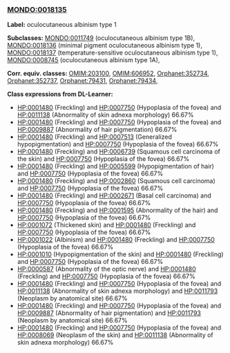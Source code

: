 
### [MONDO:0018135](http://purl.obolibrary.org/obo/MONDO_0018135)
**Label:** oculocutaneous albinism type 1

**Subclasses:** [MONDO:0011749](http://purl.obolibrary.org/obo/MONDO_0011749) (oculocutaneous albinism type 1B), [MONDO:0018136](http://purl.obolibrary.org/obo/MONDO_0018136) (minimal pigment oculocutaneous albinism type 1), [MONDO:0018137](http://purl.obolibrary.org/obo/MONDO_0018137) (temperature-sensitive oculocutaneous albinism type 1), [MONDO:0008745](http://purl.obolibrary.org/obo/MONDO_0008745) (oculocutaneous albinism type 1A), 

**Corr. equiv. classes:** [OMIM:203100](http://purl.obolibrary.org/obo/OMIM_203100), [OMIM:606952](http://purl.obolibrary.org/obo/OMIM_606952), [Orphanet:352734](http://www.orpha.net/ORDO/Orphanet_352734), [Orphanet:352737](http://www.orpha.net/ORDO/Orphanet_352737), [Orphanet:79431](http://www.orpha.net/ORDO/Orphanet_79431), [Orphanet:79434](http://www.orpha.net/ORDO/Orphanet_79434), 

**Class expressions from DL-Learner:**

- [HP:0001480](http://purl.obolibrary.org/obo/HP_0001480) (Freckling) and [HP:0007750](http://purl.obolibrary.org/obo/HP_0007750) (Hypoplasia of the fovea) and [HP:0011138](http://purl.obolibrary.org/obo/HP_0011138) (Abnormality of skin adnexa morphology) 66.67%
- [HP:0001480](http://purl.obolibrary.org/obo/HP_0001480) (Freckling) and [HP:0007750](http://purl.obolibrary.org/obo/HP_0007750) (Hypoplasia of the fovea) and [HP:0009887](http://purl.obolibrary.org/obo/HP_0009887) (Abnormality of hair pigmentation) 66.67%
- [HP:0001480](http://purl.obolibrary.org/obo/HP_0001480) (Freckling) and [HP:0007513](http://purl.obolibrary.org/obo/HP_0007513) (Generalized hypopigmentation) and [HP:0007750](http://purl.obolibrary.org/obo/HP_0007750) (Hypoplasia of the fovea) 66.67%
- [HP:0001480](http://purl.obolibrary.org/obo/HP_0001480) (Freckling) and [HP:0006739](http://purl.obolibrary.org/obo/HP_0006739) (Squamous cell carcinoma of the skin) and [HP:0007750](http://purl.obolibrary.org/obo/HP_0007750) (Hypoplasia of the fovea) 66.67%
- [HP:0001480](http://purl.obolibrary.org/obo/HP_0001480) (Freckling) and [HP:0005599](http://purl.obolibrary.org/obo/HP_0005599) (Hypopigmentation of hair) and [HP:0007750](http://purl.obolibrary.org/obo/HP_0007750) (Hypoplasia of the fovea) 66.67%
- [HP:0001480](http://purl.obolibrary.org/obo/HP_0001480) (Freckling) and [HP:0002860](http://purl.obolibrary.org/obo/HP_0002860) (Squamous cell carcinoma) and [HP:0007750](http://purl.obolibrary.org/obo/HP_0007750) (Hypoplasia of the fovea) 66.67%
- [HP:0001480](http://purl.obolibrary.org/obo/HP_0001480) (Freckling) and [HP:0002671](http://purl.obolibrary.org/obo/HP_0002671) (Basal cell carcinoma) and [HP:0007750](http://purl.obolibrary.org/obo/HP_0007750) (Hypoplasia of the fovea) 66.67%
- [HP:0001480](http://purl.obolibrary.org/obo/HP_0001480) (Freckling) and [HP:0001595](http://purl.obolibrary.org/obo/HP_0001595) (Abnormality of the hair) and [HP:0007750](http://purl.obolibrary.org/obo/HP_0007750) (Hypoplasia of the fovea) 66.67%
- [HP:0001072](http://purl.obolibrary.org/obo/HP_0001072) (Thickened skin) and [HP:0001480](http://purl.obolibrary.org/obo/HP_0001480) (Freckling) and [HP:0007750](http://purl.obolibrary.org/obo/HP_0007750) (Hypoplasia of the fovea) 66.67%
- [HP:0001022](http://purl.obolibrary.org/obo/HP_0001022) (Albinism) and [HP:0001480](http://purl.obolibrary.org/obo/HP_0001480) (Freckling) and [HP:0007750](http://purl.obolibrary.org/obo/HP_0007750) (Hypoplasia of the fovea) 66.67%
- [HP:0001010](http://purl.obolibrary.org/obo/HP_0001010) (Hypopigmentation of the skin) and [HP:0001480](http://purl.obolibrary.org/obo/HP_0001480) (Freckling) and [HP:0007750](http://purl.obolibrary.org/obo/HP_0007750) (Hypoplasia of the fovea) 66.67%
- [HP:0000587](http://purl.obolibrary.org/obo/HP_0000587) (Abnormality of the optic nerve) and [HP:0001480](http://purl.obolibrary.org/obo/HP_0001480) (Freckling) and [HP:0007750](http://purl.obolibrary.org/obo/HP_0007750) (Hypoplasia of the fovea) 66.67%
- [HP:0001480](http://purl.obolibrary.org/obo/HP_0001480) (Freckling) and [HP:0007750](http://purl.obolibrary.org/obo/HP_0007750) (Hypoplasia of the fovea) and [HP:0011138](http://purl.obolibrary.org/obo/HP_0011138) (Abnormality of skin adnexa morphology) and [HP:0011793](http://purl.obolibrary.org/obo/HP_0011793) (Neoplasm by anatomical site) 66.67%
- [HP:0001480](http://purl.obolibrary.org/obo/HP_0001480) (Freckling) and [HP:0007750](http://purl.obolibrary.org/obo/HP_0007750) (Hypoplasia of the fovea) and [HP:0009887](http://purl.obolibrary.org/obo/HP_0009887) (Abnormality of hair pigmentation) and [HP:0011793](http://purl.obolibrary.org/obo/HP_0011793) (Neoplasm by anatomical site) 66.67%
- [HP:0001480](http://purl.obolibrary.org/obo/HP_0001480) (Freckling) and [HP:0007750](http://purl.obolibrary.org/obo/HP_0007750) (Hypoplasia of the fovea) and [HP:0008069](http://purl.obolibrary.org/obo/HP_0008069) (Neoplasm of the skin) and [HP:0011138](http://purl.obolibrary.org/obo/HP_0011138) (Abnormality of skin adnexa morphology) 66.67%


